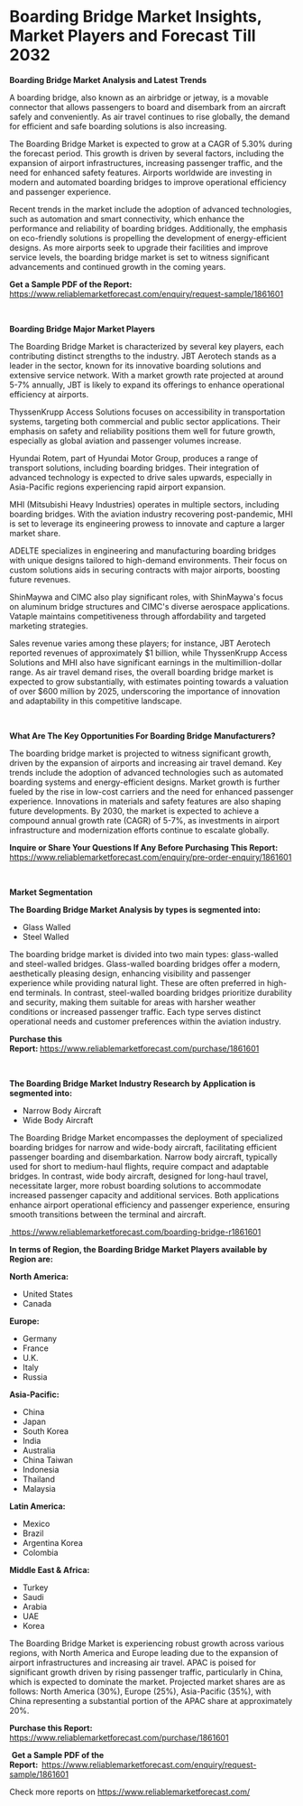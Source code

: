 <p><h1>Boarding Bridge Market Insights, Market Players and Forecast Till 2032</h1></p><p><strong>Boarding Bridge Market Analysis and Latest Trends</strong></p>
<p><p>A boarding bridge, also known as an airbridge or jetway, is a movable connector that allows passengers to board and disembark from an aircraft safely and conveniently. As air travel continues to rise globally, the demand for efficient and safe boarding solutions is also increasing. </p><p>The Boarding Bridge Market is expected to grow at a CAGR of 5.30% during the forecast period. This growth is driven by several factors, including the expansion of airport infrastructures, increasing passenger traffic, and the need for enhanced safety features. Airports worldwide are investing in modern and automated boarding bridges to improve operational efficiency and passenger experience. </p><p>Recent trends in the market include the adoption of advanced technologies, such as automation and smart connectivity, which enhance the performance and reliability of boarding bridges. Additionally, the emphasis on eco-friendly solutions is propelling the development of energy-efficient designs. As more airports seek to upgrade their facilities and improve service levels, the boarding bridge market is set to witness significant advancements and continued growth in the coming years.</p></p>
<p><strong>Get a Sample PDF of the Report:&nbsp;</strong> <a href="https://www.reliablemarketforecast.com/enquiry/request-sample/1861601?utm_campaign=2439&utm_medium=2&utm_source=Github&utm_content=ia&utm_term=08042025&utm_id=boarding-bridge">https://www.reliablemarketforecast.com/enquiry/request-sample/1861601</a></p>
<p>&nbsp;</p>
<p><strong>Boarding Bridge Major Market Players</strong></p>
<p><p>The Boarding Bridge Market is characterized by several key players, each contributing distinct strengths to the industry. JBT Aerotech stands as a leader in the sector, known for its innovative boarding solutions and extensive service network. With a market growth rate projected at around 5-7% annually, JBT is likely to expand its offerings to enhance operational efficiency at airports.</p><p>ThyssenKrupp Access Solutions focuses on accessibility in transportation systems, targeting both commercial and public sector applications. Their emphasis on safety and reliability positions them well for future growth, especially as global aviation and passenger volumes increase.</p><p>Hyundai Rotem, part of Hyundai Motor Group, produces a range of transport solutions, including boarding bridges. Their integration of advanced technology is expected to drive sales upwards, especially in Asia-Pacific regions experiencing rapid airport expansion.</p><p>MHI (Mitsubishi Heavy Industries) operates in multiple sectors, including boarding bridges. With the aviation industry recovering post-pandemic, MHI is set to leverage its engineering prowess to innovate and capture a larger market share.</p><p>ADELTE specializes in engineering and manufacturing boarding bridges with unique designs tailored to high-demand environments. Their focus on custom solutions aids in securing contracts with major airports, boosting future revenues.</p><p>ShinMaywa and CIMC also play significant roles, with ShinMaywa's focus on aluminum bridge structures and CIMC's diverse aerospace applications. Vataple maintains competitiveness through affordability and targeted marketing strategies.</p><p>Sales revenue varies among these players; for instance, JBT Aerotech reported revenues of approximately $1 billion, while ThyssenKrupp Access Solutions and MHI also have significant earnings in the multimillion-dollar range. As air travel demand rises, the overall boarding bridge market is expected to grow substantially, with estimates pointing towards a valuation of over $600 million by 2025, underscoring the importance of innovation and adaptability in this competitive landscape.</p></p>
<p>&nbsp;</p>
<p><strong>What Are The Key Opportunities For Boarding Bridge Manufacturers?</strong></p>
<p><p>The boarding bridge market is projected to witness significant growth, driven by the expansion of airports and increasing air travel demand. Key trends include the adoption of advanced technologies such as automated boarding systems and energy-efficient designs. Market growth is further fueled by the rise in low-cost carriers and the need for enhanced passenger experience. Innovations in materials and safety features are also shaping future developments. By 2030, the market is expected to achieve a compound annual growth rate (CAGR) of 5-7%, as investments in airport infrastructure and modernization efforts continue to escalate globally.</p></p>
<p><strong>Inquire or Share Your Questions If Any Before Purchasing This Report:</strong> <a href="https://www.reliablemarketforecast.com/enquiry/pre-order-enquiry/1861601?utm_campaign=2439&utm_medium=2&utm_source=Github&utm_content=ia&utm_term=08042025&utm_id=boarding-bridge">https://www.reliablemarketforecast.com/enquiry/pre-order-enquiry/1861601</a></p>
<p>&nbsp;</p>
<p><strong>Market Segmentation</strong></p>
<p><strong>The Boarding Bridge Market Analysis by types is segmented into:</strong></p>
<p><ul><li>Glass Walled</li><li>Steel Walled</li></ul></p>
<p><p>The boarding bridge market is divided into two main types: glass-walled and steel-walled bridges. Glass-walled boarding bridges offer a modern, aesthetically pleasing design, enhancing visibility and passenger experience while providing natural light. These are often preferred in high-end terminals. In contrast, steel-walled boarding bridges prioritize durability and security, making them suitable for areas with harsher weather conditions or increased passenger traffic. Each type serves distinct operational needs and customer preferences within the aviation industry.</p></p>
<p><strong>Purchase this Report:&nbsp;</strong><a href="https://www.reliablemarketforecast.com/purchase/1861601?utm_campaign=2439&utm_medium=2&utm_source=Github&utm_content=ia&utm_term=08042025&utm_id=boarding-bridge">https://www.reliablemarketforecast.com/purchase/1861601</a></p>
<p>&nbsp;</p>
<p><strong>The Boarding Bridge Market Industry Research by Application is segmented into:</strong></p>
<p><ul><li>Narrow Body Aircraft</li><li>Wide Body Aircraft</li></ul></p>
<p><p>The Boarding Bridge Market encompasses the deployment of specialized boarding bridges for narrow and wide-body aircraft, facilitating efficient passenger boarding and disembarkation. Narrow body aircraft, typically used for short to medium-haul flights, require compact and adaptable bridges. In contrast, wide body aircraft, designed for long-haul travel, necessitate larger, more robust boarding solutions to accommodate increased passenger capacity and additional services. Both applications enhance airport operational efficiency and passenger experience, ensuring smooth transitions between the terminal and aircraft.</p></p>
<p><a href="https://www.reliablemarketforecast.com/boarding-bridge-r1861601?utm_campaign=2439&utm_medium=2&utm_source=Github&utm_content=ia&utm_term=08042025&utm_id=boarding-bridge">&nbsp;https://www.reliablemarketforecast.com/boarding-bridge-r1861601</a></p>
<p><strong>In terms of Region, the Boarding Bridge Market Players available by Region are:</strong></p>
<p>
    <p> <strong> North America: </strong>
        <ul>
            <li>United States</li>
            <li>Canada</li>
        </ul>
        </p> 
    <p> <strong> Europe: </strong>
        <ul>
            <li>Germany</li>
            <li>France</li>
            <li>U.K.</li>
            <li>Italy</li>
            <li>Russia</li>
        </ul>
        </p> 
    <p> <strong> Asia-Pacific: </strong>
        <ul>
            <li>China</li>
            <li>Japan</li>
            <li>South Korea</li>
            <li>India</li>
            <li>Australia</li>
            <li>China Taiwan</li>
            <li>Indonesia</li>
            <li>Thailand</li>
            <li>Malaysia</li>
        </ul>
        </p> 
    <p> <strong> Latin America: </strong>
        <ul>
            <li>Mexico</li>
            <li>Brazil</li>
            <li>Argentina Korea</li>
            <li>Colombia</li>
        </ul>
        </p> 
    <p> <strong> Middle East & Africa: </strong>
        <ul>
            <li>Turkey</li>
            <li>Saudi</li>
            <li>Arabia</li>
            <li>UAE</li>
            <li>Korea</li>
        </ul>
    </p>
    </p>
<p><p>The Boarding Bridge Market is experiencing robust growth across various regions, with North America and Europe leading due to the expansion of airport infrastructures and increasing air travel. APAC is poised for significant growth driven by rising passenger traffic, particularly in China, which is expected to dominate the market. Projected market shares are as follows: North America (30%), Europe (25%), Asia-Pacific (35%), with China representing a substantial portion of the APAC share at approximately 20%.</p></p>
<p><strong>Purchase this Report: </strong><a href="https://www.reliablemarketforecast.com/purchase/1861601?utm_campaign=2439&utm_medium=2&utm_source=Github&utm_content=ia&utm_term=08042025&utm_id=boarding-bridge">https://www.reliablemarketforecast.com/purchase/1861601</a></p>
<p>&nbsp;<strong>Get a Sample PDF of the Report:&nbsp;&nbsp;</strong><a href="https://www.reliablemarketforecast.com/enquiry/request-sample/1861601?utm_campaign=2439&utm_medium=2&utm_source=Github&utm_content=ia&utm_term=08042025&utm_id=boarding-bridge">https://www.reliablemarketforecast.com/enquiry/request-sample/1861601</a></p>
<p><strong></strong></p>
<p>Check more reports on <a href="https://www.reliablemarketforecast.com/?utm_campaign=2439&utm_medium=2&utm_source=Github&utm_content=ia&utm_term=08042025&utm_id=boarding-bridge">https://www.reliablemarketforecast.com/</a></p>